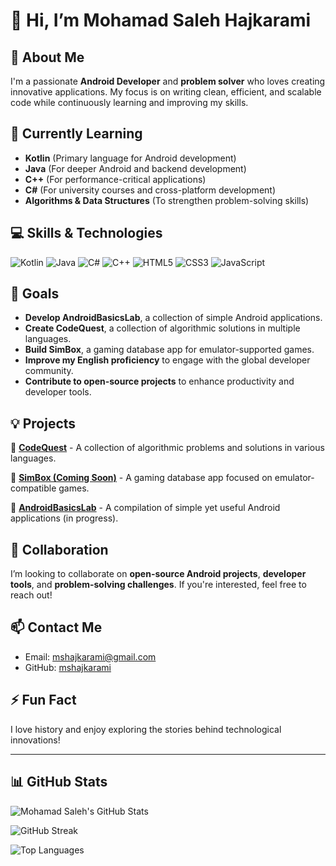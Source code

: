 # 👋 Hi, I’m Mohamad Saleh Hajkarami

## 🚀 About Me
I'm a passionate **Android Developer** and **problem solver** who loves creating innovative applications. My focus is on writing clean, efficient, and scalable code while continuously learning and improving my skills.

## 🌱 Currently Learning
- **Kotlin** (Primary language for Android development)
- **Java** (For deeper Android and backend development)
- **C++** (For performance-critical applications)
- **C#** (For university courses and cross-platform development)
- **Algorithms & Data Structures** (To strengthen problem-solving skills)

## 💻 Skills & Technologies
![Kotlin](https://img.shields.io/badge/Kotlin-%230095D5.svg?style=for-the-badge&logo=kotlin&logoColor=white)
![Java](https://img.shields.io/badge/Java-%23ED8B00.svg?style=for-the-badge&logo=java&logoColor=white)
![C#](https://img.shields.io/badge/C%23-%23239120.svg?style=for-the-badge&logo=c-sharp&logoColor=white)
![C++](https://img.shields.io/badge/C++-%2300599C.svg?style=for-the-badge&logo=c%2B%2B&logoColor=white)
![HTML5](https://img.shields.io/badge/HTML5-%23E34F26.svg?style=for-the-badge&logo=html5&logoColor=white)
![CSS3](https://img.shields.io/badge/CSS3-%231572B6.svg?style=for-the-badge&logo=css3&logoColor=white)
![JavaScript](https://img.shields.io/badge/JavaScript-%23F7DF1E.svg?style=for-the-badge&logo=javascript&logoColor=black)

## 🎯 Goals
- **Develop AndroidBasicsLab**, a collection of simple Android applications.
- **Create CodeQuest**, a collection of algorithmic solutions in multiple languages.
- **Build SimBox**, a gaming database app for emulator-supported games.
- **Improve my English proficiency** to engage with the global developer community.
- **Contribute to open-source projects** to enhance productivity and developer tools.

## 💡 Projects
🔹 [**CodeQuest**](https://github.com/mshajkarami/CodeQuest) - A collection of algorithmic problems and solutions in various languages.

🔹 [**SimBox (Coming Soon)**](https://github.com/mshajkarami/SimBox) - A gaming database app focused on emulator-compatible games.

🔹 [**AndroidBasicsLab**](https://github.com/mshajkarami/AndroidBasicsLab) - A compilation of simple yet useful Android applications (in progress).

## 🤝 Collaboration
I’m looking to collaborate on **open-source Android projects**, **developer tools**, and **problem-solving challenges**. If you're interested, feel free to reach out!

## 📫 Contact Me
- Email: mshajkarami@gmail.com
- GitHub: [mshajkarami](https://github.com/mshajkarami)

## ⚡ Fun Fact
I love history and enjoy exploring the stories behind technological innovations!

---

## 📊 GitHub Stats
![Mohamad Saleh's GitHub Stats](https://github-readme-stats.vercel.app/api?username=mshajkarami&show_icons=true&theme=dark&count_private=true)

![GitHub Streak](https://streak-stats.demolab.com/?user=mshajkarami&theme=dark)

![Top Languages](https://github-readme-stats.vercel.app/api/top-langs/?username=mshajkarami&layout=compact&theme=dark)
